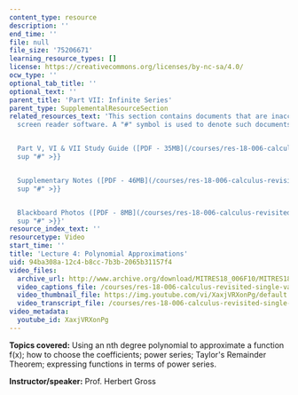 ```yaml
---
content_type: resource
description: ''
end_time: ''
file: null
file_size: '75206671'
learning_resource_types: []
license: https://creativecommons.org/licenses/by-nc-sa/4.0/
ocw_type: ''
optional_tab_title: ''
optional_text: ''
parent_title: 'Part VII: Infinite Series'
parent_type: SupplementalResourceSection
related_resources_text: 'This section contains documents that are inaccessible to
  screen reader software. A "#" symbol is used to denote such documents.


  Part V, VI & VII Study Guide ([PDF - 35MB](/courses/res-18-006-calculus-revisited-single-variable-calculus-fall-2010/resources/mitres_18_006_study_5_6_7)){{<
  sup "#" >}}


  Supplementary Notes ([PDF - 46MB](/courses/res-18-006-calculus-revisited-single-variable-calculus-fall-2010/resources/mitres_18_006_supp_notes-1)){{<
  sup "#" >}}


  Blackboard Photos ([PDF - 8MB](/courses/res-18-006-calculus-revisited-single-variable-calculus-fall-2010/resources/mitres_18_006_blackboard-1)){{<
  sup "#" >}}'
resource_index_text: ''
resourcetype: Video
start_time: ''
title: 'Lecture 4: Polynomial Approximations'
uid: 94ba308a-12c4-b8cc-7b3b-2065b31157f4
video_files:
  archive_url: http://www.archive.org/download/MITRES18_006F10/MITRES18_006F10_26_0704_300k.mp4
  video_captions_file: /courses/res-18-006-calculus-revisited-single-variable-calculus-fall-2010/3d610926c14a51bb8872e6677b49b481_XaxjVRXonPg.vtt
  video_thumbnail_file: https://img.youtube.com/vi/XaxjVRXonPg/default.jpg
  video_transcript_file: /courses/res-18-006-calculus-revisited-single-variable-calculus-fall-2010/89150ddc171504e41d7589bbcfec8ab9_XaxjVRXonPg.pdf
video_metadata:
  youtube_id: XaxjVRXonPg
---
```


**Topics covered:** Using an nth degree polynomial to approximate a function f(x); how to choose the coefficients; power series; Taylor's Remainder Theorem; expressing functions in terms of power series.

**Instructor/speaker:** Prof. Herbert Gross

